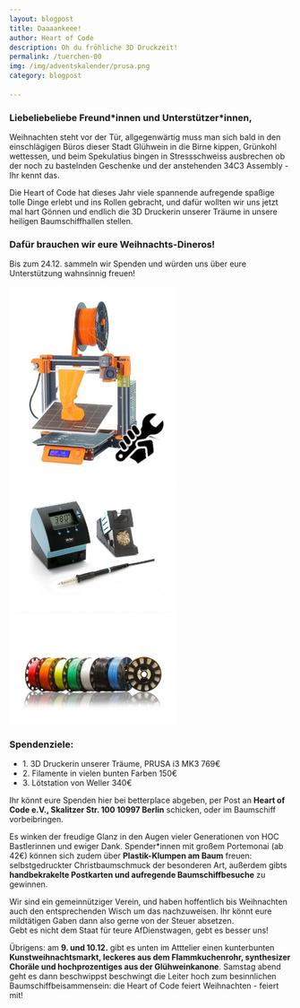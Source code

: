 ```yaml
---
layout: blogpost
title: Daaaankeee!
author: Heart of Code
description: Oh du fröhliche 3D Druckzeit!
permalink: /tuerchen-00
img: /img/adventskalender/prusa.png
category: blogpost

---
```


### Liebeliebeliebe Freund\*innen und Unterstützer\*innen,

Weihnachten steht vor der Tür, allgegenwärtig muss man sich bald in den einschlägigen Büros dieser Stadt Glühwein in die Birne kippen, Grünkohl wettessen, und beim Spekulatius bingen in Stressschweiss ausbrechen ob der noch zu bastelnden Geschenke und der anstehenden 34C3 Assembly - Ihr kennt das.

Die Heart of Code hat dieses Jahr viele spannende aufregende spaßige tolle Dinge erlebt und ins Rollen gebracht, und dafür wollten wir uns jetzt mal hart Gönnen und endlich die 3D Druckerin unserer Träume in unsere heiligen Baumschiffhallen stellen.

### Dafür brauchen wir eure Weihnachts-Dineros!

Bis zum 24.12. sammeln wir Spenden und würden uns über eure Unterstützung wahnsinnig freuen!

<img src="/img/adventskalender/prusa.png" width="300" alt="3d drucker">
<img src="/img/adventskalender/weller.png" width="300" alt="lötstation">
<img src="/img/adventskalender/filament.png" width="300" alt="filament">

### Spendenziele:

<ul>
  <li>1. 3D Druckerin unserer Träume, PRUSA i3 MK3 769€</li>
  <li>2. Filamente in vielen bunten Farben 150€</li>
  <li>3. Lötstation von Weller 340€</li>
</ul>

Ihr könnt eure Spenden hier bei betterplace abgeben, per Post an **Heart of Code e.V., Skalitzer Str. 100 10997 Berlin** schicken, oder im Baumschiff vorbeibringen.

Es winken der freudige Glanz in den Augen vieler Generationen von HOC Bastlerinnen und ewiger Dank. Spender\*innen mit großem Portemonai (ab 42€) können sich zudem über **Plastik-Klumpen am Baum** freuen: selbstgedruckter Christbaumschmuck der besonderen Art, außerdem gibts **handbekrakelte Postkarten und aufregende Baumschiffbesuche** zu gewinnen.

Wir sind ein gemeinnütziger Verein, und haben hoffentlich bis Weihnachten auch den entsprechenden Wisch um das  nachzuweisen. Ihr könnt eure mildtätigen Gaben dann also gerne von der Steuer absetzen. <br> Gebt es nicht dem Staat für teure AfDienstwagen, gebt es besser uns!

Übrigens: am **9. und 10.12.** gibt es unten im Atttelier einen kunterbunten **Kunstweihnachtsmarkt, leckeres aus dem Flammkuchenrohr, synthesizer Choräle und hochprozentiges aus der Glühweinkanone**. Samstag abend geht es dann beschwippst beschwingt die Leiter hoch zum besinnlichen Baumschiffbeisammensein: die Heart of Code feiert Weihnachten - feiert mit!
